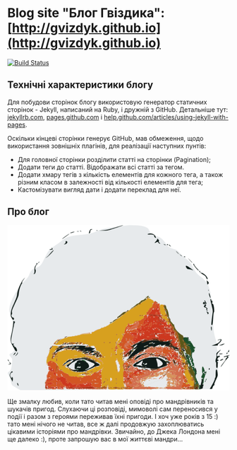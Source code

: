 # Blog site "Блог Гвіздика": [http://gvizdyk.github.io](http://gvizdyk.github.io)

[![Build Status](https://travis-ci.org/gvizdyk/gvizdyk.github.io.svg?branch=master)](https://travis-ci.org/gvizdyk/gvizdyk.github.io)

## Технічні характеристики блогу

Для побудови сторінок блогу використовую генератор статичних сторінок - Jekyll, написаний на Ruby, і дружній з GitHub. Детальніше тут: [jekyllrb.com](http://jekyllrb.com/), [pages.github.com](https://pages.github.com/) i [help.github.com/articles/using-jekyll-with-pages](https://help.github.com/articles/using-jekyll-with-pages/).

Оскільки кінцеві сторінки генерує GitHub, мав обмеження, щодо використання зовнішніх плагінів, для реалізації наступних пунтів:

* Для головної сторінки розділити статті на сторінки (Pagination);
* Додати теги до статті. Відображати всі статті за тегом.
* Додати хмару тегів з кількість елементів для кожного тега, а також різним класом в залежності від кількості елементів для тега;
* Кастомізувати вигляд дати і додати переклад для неї.

## Про блог

![Лого](./images/logo.png)

Ще змалку любив, коли тато читав мені оповіді про мандрівників та шукачів пригод. Слухаючи ці розповіді, мимоволі сам переносився у події і разом з героями переживав їхні пригоди. І хоч уже років з 15 :) тато мені нічого не читав, все ж далі продовжую захоплюватись цікавими історіями про мандрівки. Звичайно, до Джека Лондона мені ще далеко :), проте запрошую вас в мої життєві мандри...
